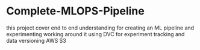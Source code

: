# Complete-MLOPS-Pipeline
this project cover end to end understanding for creating an ML pipeline and experimenting working  around it using DVC  for experiment tracking and data versioning AWS S3
